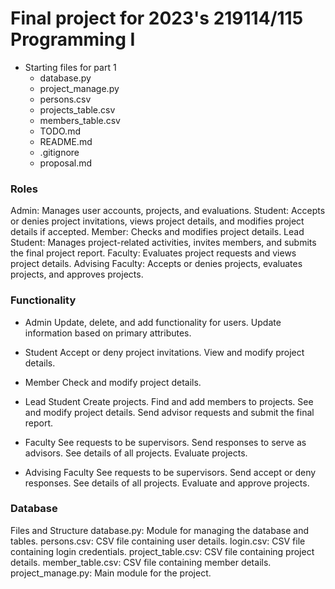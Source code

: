 # Final project for 2023's 219114/115 Programming I
* Starting files for part 1
  - database.py
  - project_manage.py
  - persons.csv
  - projects_table.csv
  - members_table.csv
  - TODO.md
  - README.md
  - .gitignore
  - proposal.md

### Roles ###

Admin: Manages user accounts, projects, and evaluations.
Student: Accepts or denies project invitations, views project details, and modifies project details if accepted.
Member: Checks and modifies project details.
Lead Student: Manages project-related activities, invites members, and submits the final project report.
Faculty: Evaluates project requests and views project details.
Advising Faculty: Accepts or denies projects, evaluates projects, and approves projects.

### Functionality ###

* Admin 
Update, delete, and add functionality for users.
Update information based on primary attributes.

* Student
Accept or deny project invitations.
View and modify project details.

* Member
Check and modify project details.

* Lead Student
Create projects.
Find and add members to projects.
See and modify project details.
Send advisor requests and submit the final report.

* Faculty
See requests to be supervisors.
Send responses to serve as advisors.
See details of all projects.
Evaluate projects.

* Advising Faculty
See requests to be supervisors.
Send accept or deny responses.
See details of all projects.
Evaluate and approve projects.

### Database ###
Files and Structure
database.py: Module for managing the database and tables.
persons.csv: CSV file containing user details.
login.csv: CSV file containing login credentials.
project_table.csv: CSV file containing project details.
member_table.csv: CSV file containing member details.
project_manage.py: Main module for the project.